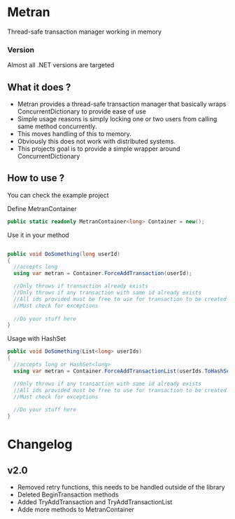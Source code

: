 # Metran

Thread-safe transaction manager working in memory

### Version

Almost all .NET versions are targeted

## What it does ?

- Metran provides a thread-safe transaction manager that basically wraps ConcurrentDictionary to provide ease of use
- Simple usage reasons is simply locking one or two users from calling same method concurrently. 
- This moves handling of this to memory. 
- Obviously this does not work with distributed systems.
- This projects goal is to provide a simple wrapper around ConcurrentDictionary

## How to use ?

You can check the example project

Define MetranContainer

```csharp
public static readonly MetranContainer<long> Container = new();
```

Use it in your method

```csharp

public void DoSomething(long userId)
{
  //accepts long
  using var metran = Container.ForceAddTransaction(userId); 

  //Only throws if transaction already exists
  //Only throws if any transaction with same id already exists
  //All ids provided must be free to use for transaction to be created
  //Must check for exceptions
    
  //Do your stuff here
}
```

Usage with HashSet

```csharp
public void DoSomething(List<long> userIds)
{
  //accepts long or HashSet<long>
  using var metran = Container.ForceAddTransactionList(userIds.ToHashSet()); 

  //Only throws if any transaction with same id already exists
  //All ids provided must be free to use for transaction to be created
  //Must check for exceptions
    
  //Do your stuff here
}
```

# Changelog

## v2.0
- Removed retry functions, this needs to be handled outside of the library
- Deleted BeginTransaction methods
- Added TryAddTransaction and TryAddTransactionList
- Adde more methods to MetranContainer